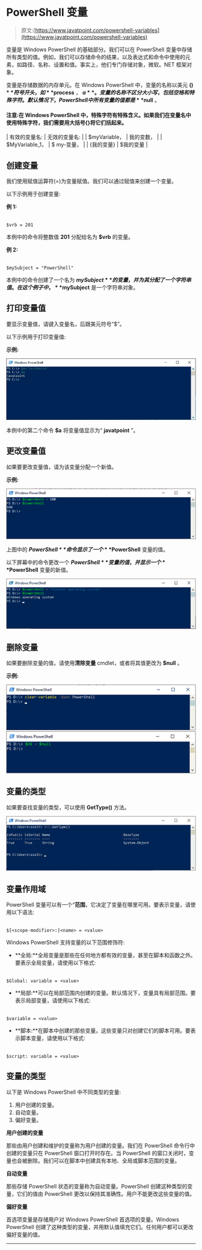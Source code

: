 # PowerShell 变量

> 原文:[https://www.javatpoint.com/powershell-variables](https://www.javatpoint.com/powershell-variables)

变量是 Windows PowerShell 的基础部分。我们可以在 PowerShell 变量中存储所有类型的值。例如，我们可以存储命令的结果，以及表达式和命令中使用的元素，如路径、名称、设置和值。事实上，他们专门存储对象，微软。NET 框架对象。

变量是存储数据的内存单元。在 Windows PowerShell 中，变量的名称以美元 **($)** 符号开头，如 **$process** ， **$a** 。变量的名称不区分大小写，包括空格和特殊字符。默认情况下，PowerShell 中所有变量的值都是 **$null** 。

#### 注意:在 Windows PowerShell 中，特殊字符有特殊含义。如果我们在变量名中使用特殊字符，我们需要用大括号{}将它们括起来。

| 有效的变量名: | 无效的变量名: |
| $myVariable， | 我的变数， |
| $MyVariable_1， | $ my-变量， |
| {我的变量} | $我的变量 |

## 创建变量

我们使用赋值运算符(=)为变量赋值。我们可以通过赋值来创建一个变量。

以下示例用于创建变量:

**例 1:**

```

$vrb = 201

```

本例中的命令将整数值 **201** 分配给名为 **$vrb** 的变量。

**例 2:**

```

$mySubject = "PowerShell"

```

本例中的命令创建了一个名为 **$mySubject** 的变量，并为其分配了一个字符串值。在这个例子中， **$mySubject** 是一个字符串对象。

## 打印变量值

要显示变量值，请键入变量名，后跟美元符号“$”。

以下示例用于打印变量值:

**示例:**

![PowerShell Variables](img/1b4106de54cd44f9f9587d0bea5b4f1c.png)

本例中的第二个命令 **$a** 将变量值显示为“ **javatpoint** ”。

## 更改变量值

如果要更改变量值，请为该变量分配一个新值。

**示例:**

![PowerShell Variables](img/718232add94e72e03bfd4f882d1c001d.png)

上图中的 **$PowerShell** 命令显示了一个 **$PowerShell** 变量的值。

以下屏幕中的命令更改一个 **$PowerShell** 变量的值，并显示一个 **$PowerShell** 变量的新值。

![PowerShell Variables](img/6ed2775fe9cdc6f7bdb3d14b8b6f6e3a.png)

## 删除变量

如果要删除变量的值，请使用**清除变量** cmdlet，或者将其值更改为 **$null** 。

**示例:**

![PowerShell Variables](img/34d9c3e5b7799d1309350387a3894b44.png)
![PowerShell Variables](img/0da7768d06ded35fd131d9904c03dfec.png)

## 变量的类型

如果要查找变量的类型，可以使用 **GetType()** 方法。

![PowerShell Variables](img/78ac0145abd4455c5ff1d5d4e8311b74.png)

## 变量作用域

PowerShell 变量可以有一个“**范围**，它决定了变量在哪里可用。要表示变量，请使用以下语法:

```

$[<scope-modifier>:]<name> = <value>

```

Windows PowerShell 支持变量的以下范围修饰符:

*   **全局:**全局变量是那些在任何地方都有效的变量，甚至在脚本和函数之外。要表示全局变量，请使用以下格式:

```

$Global: variable = <value>

```

*   **局部:**可以在局部范围内创建的变量。默认情况下，变量具有局部范围。要表示局部变量，请使用以下格式:

```

$variable = <value>

```

*   **脚本:**在脚本中创建的那些变量。这些变量只对创建它们的脚本可用。要表示脚本变量，请使用以下格式:

```

$script: variable = <value>

```

## 变量的类型

以下是 Windows PowerShell 中不同类型的变量:

1.  用户创建的变量。
2.  自动变量。
3.  偏好变量。

**用户创建的变量**

那些由用户创建和维护的变量称为用户创建的变量。我们在 PowerShell 命令行中创建的变量只在 PowerShell 窗口打开时存在。当 PowerShell 的窗口关闭时，变量也会被删除。我们可以在脚本中创建具有本地、全局或脚本范围的变量。

**自动变量**

那些存储 PowerShell 状态的变量称为自动变量。PowerShell 创建这种类型的变量，它们的值由 PowerShell 更改以保持其准确性。用户不能更改这些变量的值。

**偏好变量**

首选项变量是存储用户对 Windows PowerShell 首选项的变量。Windows PowerShell 创建了这种类型的变量，并用默认值填充它们。任何用户都可以更改偏好变量的值。

* * *